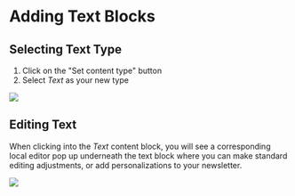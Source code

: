 # Adding Text Blocks

## Selecting Text Type


1. Click on the "Set content type" button
2. Select _Text_ as your new type

![](images/Selection_874.png)


## Editing Text

When clicking into the _Text_ content block, you will see a corresponding local editor pop up underneath the text block where 
you can make standard editing adjustments, or add personalizations to your newsletter. 

![](images/Selection_875.png)